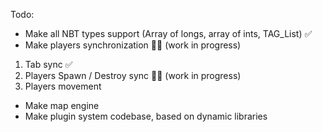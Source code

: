 Todo:

- Make all NBT types support (Array of longs, array of ints, TAG_List) ✅
- Make players synchronization 👩‍💻 (work in progress)
1. Tab sync ✅
2. Players Spawn / Destroy sync 👩‍💻 (work in progress)
3. Players movement

- Make map engine
- Make plugin system codebase, based on dynamic libraries
